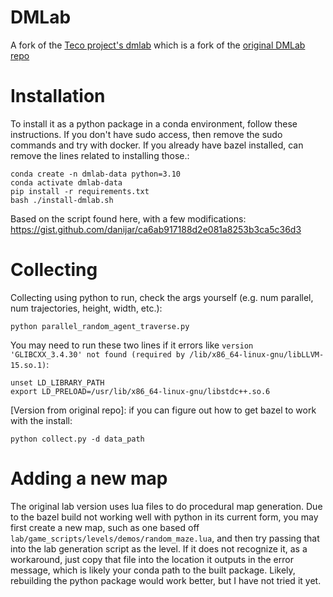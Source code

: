 # DMLab

A fork of the [Teco project's dmlab](https://github.com/wilson1yan/lab) which is a fork of the [original DMLab repo](https://github.com/deepmind/lab)


# Installation

To install it as a python package in a conda environment, follow these instructions. If you don't have sudo access, then remove the sudo commands and try with docker. If you already have bazel installed, can remove the lines related to installing those.:
```
conda create -n dmlab-data python=3.10
conda activate dmlab-data
pip install -r requirements.txt
bash ./install-dmlab.sh
```

Based on the script found here, with a few modifications: 
https://gist.github.com/danijar/ca6ab917188d2e081a8253b3ca5c36d3


# Collecting

Collecting using python to run, check the args yourself (e.g. num parallel, num trajectories, height, width, etc.):

`python parallel_random_agent_traverse.py`

You may need to run these two lines if it errors like `version 'GLIBCXX_3.4.30' not found (required by /lib/x86_64-linux-gnu/libLLVM-15.so.1)`:
```
unset LD_LIBRARY_PATH
export LD_PRELOAD=/usr/lib/x86_64-linux-gnu/libstdc++.so.6
```

\[Version from original repo\]: if you can figure out how to get bazel to work with the install:

`python collect.py -d data_path`


# Adding a new map

The original lab version uses lua files to do procedural map generation. Due to the bazel build not working well with python in its current form, you may first create a new map, such as one based off `lab/game_scripts/levels/demos/random_maze.lua`, and then try passing that into the lab generation script as the level. If it does not recognize it, as a workaround, just copy that file into the location it outputs in the error message, which is likely your conda path to the built package. Likely, rebuilding the python package would work better, but I have not tried it yet. 

